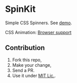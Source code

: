 SpinKit
============

Simple CSS Spinners. See [demo](http://tobiasahlin.com/spinkit/).

CSS Animation: [Browser support](http://caniuse.com/css-adnimation)

## Contribution
1. Fork this repo,
2. Make your change,
3. Send a PR.
4. Use it under [MIT Lic.](/LICENSE).
